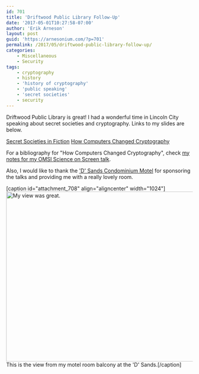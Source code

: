 ```yaml
---
id: 701
title: 'Driftwood Public Library Follow-Up'
date: '2017-05-01T10:27:58-07:00'
author: 'Erik Arneson'
layout: post
guid: 'https://arnesonium.com/?p=701'
permalink: /2017/05/driftwood-public-library-follow-up/
categories:
    - Miscellaneous
    - Security
tags:
    - cryptography
    - history
    - 'history of cryptography'
    - 'public speaking'
    - 'secret societies'
    - security
---
```


Driftwood Public Library is great! I had a wonderful time in Lincoln City speaking about secret societies and cryptography. Links to my slides are below.

<a class="button" href="https://arnesonium-downloads.s3.amazonaws.com/Secret%20Societies%20in%20Fiction.pdf">Secret Societies in Fiction</a> <a class="button" href="https://arnesonium-downloads.s3.amazonaws.com/How%20Computers%20Changed%20Cryptography.pdf">How Computers Changed Cryptography</a>

For a bibliography for "How Computers Changed Cryptography", check <a href="https://arnesonium.com/2017/03/omsi-science-on-screen-wrapup/">my notes for my OMSI Science on Screen talk</a>.

Also, I would like to thank the <a href="http://dsandsmotel.com/" target="_blank">'D' Sands Condominium Motel</a> for sponsoring the talks and providing me with a really lovely room.

[caption id="attachment_708" align="aligncenter" width="1024"]<a href="https://arnesonium.com/wp-content/uploads/2017/05/Lincoln-City-D-Sands-view.jpg"><img src="https://arnesonium.com/wp-content/uploads/2017/05/Lincoln-City-D-Sands-view-1024x457.jpg" alt="My view was great." width="1024" height="457" class="size-large wp-image-708" /></a> This is the view from my motel room balcony at the 'D' Sands.[/caption]
